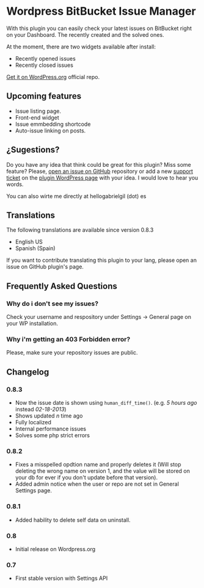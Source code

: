 # Wordpress BitBucket Issue Manager

With this plugin you can easily check your latest issues on BitBucket right on your Dashboard.
The recently created and the solved ones.

At the moment, there are two widgets available after install:

* Recently opened issues
* Recently closed issues

[Get it on WordPress.org](http://goo.gl/VCglW7 "Bitbucket Issue Manager on WordPress.org") official repo.


## Upcoming features

* Issue listing page.
* Front-end widget
* Issue emmbedding shortcode
* Auto-issue linking on posts.

## ¿Sugestions?

Do you have any idea that think could be great for this plugin? Miss some feature? Please, [open an issue on GitHub](https://github.com/GabrielGil/bitbucket-issue-manager/issues) repository or add a new [support ticket](https://wordpress.org/support/plugin/bitbucket-issue-manager) on the [plugin WordPress page](https://wordpress.org/plugin/bitbucket-issue-manager) with your idea. I would love to hear you words.

You can also wirte me directly at hellogabrielgil (dot) es


## Translations

The following translations are available since version 0.8.3

* English US
* Spanish (Spain)

If you want to contribute translating this plugin to your lang, please open an issue on GitHub plugin's page.


## Frequently Asked Questions

### Why do i don't see my issues?

Check your username and respository under Settings -> General page on your WP installation.

### Why i'm getting an 403 Forbidden error?

Please, make sure your repository issues are public.


## Changelog

### 0.8.3
* Now the issue date is shown using `human_diff_time()`. (e.g. *5 hours ago* instead *02-18-2013*)
* Shows updated *n* time ago
* Fully localized
* Internal performance issues
* Solves some php strict errors

### 0.8.2
* Fixes a misspelled opdtion name and properly deletes it (Will stop deleting the wrong name
on version 1, and the value will be stored on your db for ever if you don't update before
that version).
* Added admin notice when the user or repo are not set in General Settings page.

### 0.8.1
* Added hability to delete self data on uninstall. 

### 0.8
* Initial release on Wordpress.org

### 0.7
* First stable version with Settings API
